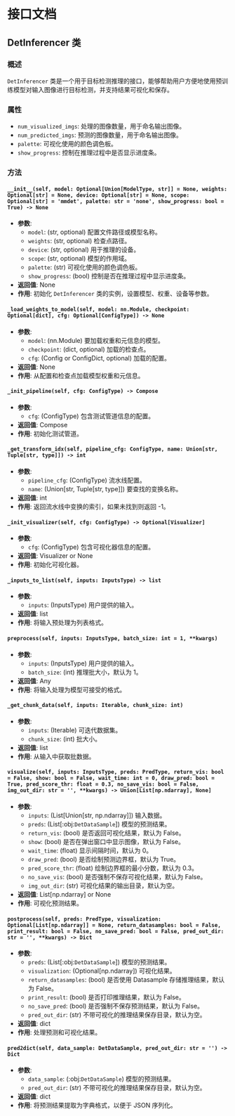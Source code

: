 # 接口文档

## DetInferencer 类

### 概述
`DetInferencer` 类是一个用于目标检测推理的接口，能够帮助用户方便地使用预训练模型对输入图像进行目标检测，并支持结果可视化和保存。

### 属性
- `num_visualized_imgs`: 处理的图像数量，用于命名输出图像。
- `num_predicted_imgs`: 预测的图像数量，用于命名输出图像。
- `palette`: 可视化使用的颜色调色板。
- `show_progress`: 控制在推理过程中是否显示进度条。

### 方法

#### `__init__(self, model: Optional[Union[ModelType, str]] = None, weights: Optional[str] = None, device: Optional[str] = None, scope: Optional[str] = 'mmdet', palette: str = 'none', show_progress: bool = True) -> None`
- **参数**:
  - `model`: (str, optional) 配置文件路径或模型名称。
  - `weights`: (str, optional) 检查点路径。
  - `device`: (str, optional) 用于推理的设备。
  - `scope`: (str, optional) 模型的作用域。
  - `palette`: (str) 可视化使用的颜色调色板。
  - `show_progress`: (bool) 控制是否在推理过程中显示进度条。
- **返回值**: None
- **作用**: 初始化 `DetInferencer` 类的实例，设置模型、权重、设备等参数。

#### `_load_weights_to_model(self, model: nn.Module, checkpoint: Optional[dict], cfg: Optional[ConfigType]) -> None`
- **参数**:
  - `model`: (nn.Module) 要加载权重和元信息的模型。
  - `checkpoint`: (dict, optional) 加载的检查点。
  - `cfg`: (Config or ConfigDict, optional) 加载的配置。
- **返回值**: None
- **作用**: 从配置和检查点加载模型权重和元信息。

#### `_init_pipeline(self, cfg: ConfigType) -> Compose`
- **参数**:
  - `cfg`: (ConfigType) 包含测试管道信息的配置。
- **返回值**: Compose
- **作用**: 初始化测试管道。

#### `_get_transform_idx(self, pipeline_cfg: ConfigType, name: Union[str, Tuple[str, type]]) -> int`
- **参数**:
  - `pipeline_cfg`: (ConfigType) 流水线配置。
  - `name`: (Union[str, Tuple[str, type]]) 要查找的变换名称。
- **返回值**: int
- **作用**: 返回流水线中变换的索引，如果未找到则返回 -1。

#### `_init_visualizer(self, cfg: ConfigType) -> Optional[Visualizer]`
- **参数**:
  - `cfg`: (ConfigType) 包含可视化器信息的配置。
- **返回值**: Visualizer or None
- **作用**: 初始化可视化器。

#### `_inputs_to_list(self, inputs: InputsType) -> list`
- **参数**:
  - `inputs`: (InputsType) 用户提供的输入。
- **返回值**: list
- **作用**: 将输入预处理为列表格式。

#### `preprocess(self, inputs: InputsType, batch_size: int = 1, **kwargs)`
- **参数**:
  - `inputs`: (InputsType) 用户提供的输入。
  - `batch_size`: (int) 推理批大小，默认为 1。
- **返回值**: Any
- **作用**: 将输入处理为模型可接受的格式。

#### `_get_chunk_data(self, inputs: Iterable, chunk_size: int)`
- **参数**:
  - `inputs`: (Iterable) 可迭代数据集。
  - `chunk_size`: (int) 批大小。
- **返回值**: list
- **作用**: 从输入中获取批数据。

#### `visualize(self, inputs: InputsType, preds: PredType, return_vis: bool = False, show: bool = False, wait_time: int = 0, draw_pred: bool = True, pred_score_thr: float = 0.3, no_save_vis: bool = False, img_out_dir: str = '', **kwargs) -> Union[List[np.ndarray], None]`
- **参数**:
  - `inputs`: (List[Union[str, np.ndarray]]) 输入数据。
  - `preds`: (List[:obj:`DetDataSample`]) 模型的预测结果。
  - `return_vis`: (bool) 是否返回可视化结果，默认为 False。
  - `show`: (bool) 是否在弹出窗口中显示图像，默认为 False。
  - `wait_time`: (float) 显示间隔时间，默认为 0。
  - `draw_pred`: (bool) 是否绘制预测边界框，默认为 True。
  - `pred_score_thr`: (float) 绘制边界框的最小分数，默认为 0.3。
  - `no_save_vis`: (bool) 是否强制不保存可视化结果，默认为 False。
  - `img_out_dir`: (str) 可视化结果的输出目录，默认为空。
- **返回值**: List[np.ndarray] or None
- **作用**: 可视化预测结果。

#### `postprocess(self, preds: PredType, visualization: Optional[List[np.ndarray]] = None, return_datasamples: bool = False, print_result: bool = False, no_save_pred: bool = False, pred_out_dir: str = '', **kwargs) -> Dict`
- **参数**:
  - `preds`: (List[:obj:`DetDataSample`]) 模型的预测结果。
  - `visualization`: (Optional[np.ndarray]) 可视化结果。
  - `return_datasamples`: (bool) 是否使用 Datasample 存储推理结果，默认为 False。
  - `print_result`: (bool) 是否打印推理结果，默认为 False。
  - `no_save_pred`: (bool) 是否强制不保存预测结果，默认为 False。
  - `pred_out_dir`: (str) 不带可视化的推理结果保存目录，默认为空。
- **返回值**: dict
- **作用**: 处理预测和可视化结果。

#### `pred2dict(self, data_sample: DetDataSample, pred_out_dir: str = '') -> Dict`
- **参数**:
  - `data_sample`: (:obj:`DetDataSample`) 模型的预测结果。
  - `pred_out_dir`: (str) 不带可视化的推理结果保存目录，默认为空。
- **返回值**: dict
- **作用**: 将预测结果提取为字典格式，以便于 JSON 序列化。